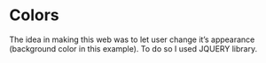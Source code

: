 # Colors

The idea in making this web was to let user change it’s appearance (background color in this example). To do so I used JQUERY library. 